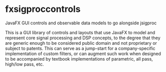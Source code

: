 # fxsigproccontrols

JavaFX GUI controls and observable data models to go alongside jsigproc

This is a GUI library of controls and layouts that use JavaFX to model and represent core signal processing and DSP concepts, to the degree that they are generic enough to be considered public domain and not proprietary or subject to patents. This can serve as a jump-start for a company-specific implementation of custom filters, or can augment such work when designed to be accompanied by textbook implementations of parametric, all pass, high/low pass, etc.
